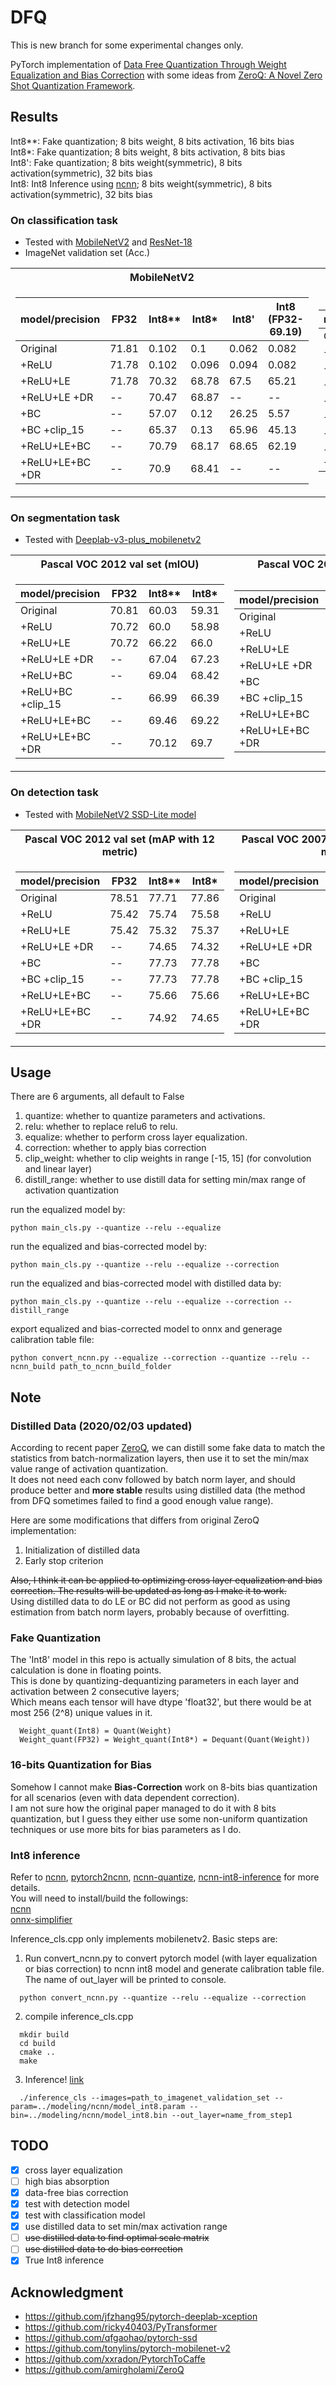 # DFQ

This is new branch for some experimental changes only.



PyTorch implementation of [Data Free Quantization Through Weight Equalization and Bias Correction](https://arxiv.org/abs/1906.04721) with some ideas from [ZeroQ: A Novel Zero Shot Quantization Framework](https://arxiv.org/abs/2001.00281).

## Results
Int8**: Fake quantization; 8 bits weight, 8 bits activation, 16 bits bias  
Int8*: Fake quantization; 8 bits weight, 8 bits activation, 8 bits bias  
Int8': Fake quantization; 8 bits weight(symmetric), 8 bits activation(symmetric), 32 bits bias  
Int8: Int8 Inference using [ncnn](https://github.com/Tencent/ncnn); 8 bits weight(symmetric), 8 bits activation(symmetric), 32 bits bias  

### On classification task
- Tested with [MobileNetV2](https://github.com/tonylins/pytorch-mobilenet-v2) and [ResNet-18](https://pytorch.org/docs/stable/torchvision/models.html)
- ImageNet validation set (Acc.)
<table>
<tr><th>MobileNetV2   </th><th>ResNet-18</th></tr>
<tr><td>

model/precision | FP32 | Int8** | Int8* | Int8' | Int8<br>(FP32-69.19)
-----------|------|------| ------ | ------|------
Original   | 71.81 | 0.102 | 0.1 | 0.062 | 0.082
+ReLU | 71.78 | 0.102 | 0.096 | 0.094 | 0.082
+ReLU+LE | 71.78 | 70.32 | 68.78 | 67.5 | 65.21
+ReLU+LE +DR | -- | 70.47 | 68.87 | -- | --
+BC  |  --  | 57.07 | 0.12 | 26.25 | 5.57
+BC +clip_15  |  --  | 65.37 | 0.13 | 65.96 | 45.13
+ReLU+LE+BC  |  --  | 70.79 | 68.17 | 68.65 | 62.19
+ReLU+LE+BC +DR  |  --  | 70.9 | 68.41 | -- | --

</td><td>

model/precision | FP32 | Int8** | Int8* 
-----------|------|------|------
Original   | 69.76 | 69.13 | 69.09 
+ReLU | 69.76 | 69.13 | 69.09 
+ReLU+LE | 69.76 | 69.2 | 69.2 
+ReLU+LE +DR | -- | 67.74 | 67.75 
+BC  |  --  | 69.04 | 68.56 
+BC +clip_15  |  --  | 69.04 | 68.56 
+ReLU+LE+BC  |  --  | 69.04 | 68.56 
+ReLU+LE+BC +DR  |  --  | 67.65 | 67.62

</td></tr> </table>

### On segmentation task
- Tested with [Deeplab-v3-plus_mobilenetv2](https://github.com/jfzhang95/pytorch-deeplab-xception)  
<table>
<tr><th>Pascal VOC 2012 val set (mIOU) </th><th>Pascal VOC 2007 test set (mIOU)</th></tr>
<tr><td>

model/precision | FP32  | Int8**| Int8*
----------------|-------|-------|------
Original  | 70.81 |  60.03 | 59.31
+ReLU     | 70.72 |  60.0 | 58.98
+ReLU+LE  | 70.72 | 66.22 | 66.0
+ReLU+LE +DR | -- | 67.04 | 67.23 
+ReLU+BC  |  --  |  69.04 | 68.42
+ReLU+BC +clip_15  |  --  | 66.99 | 66.39
+ReLU+LE+BC  |  --  | 69.46 | 69.22
+ReLU+LE+BC +DR  |  --  | 70.12 | 69.7

</td><td>

model/precision | FP32  | Int8** | Int8*
----------------|-------|-------|-------
Original | 74.54 |  62.36 | 61.21
+ReLU    | 74.35 |  61.66 | 61.04
+ReLU+LE  | 74.35 | 69.47 | 69.6
+ReLU+LE +DR | -- | 70.28 | 69.93
+BC  |  --  |  72.1 | 70.97
+BC +clip_15  |  --  | 70.16 | 70.76
+ReLU+LE+BC  |  --  | 72.84 | 72.58
+ReLU+LE+BC +DR  |  --  | 73.5 | 73.04

</td></tr> </table>

### On detection task  
- Tested with [MobileNetV2 SSD-Lite model](https://github.com/qfgaohao/pytorch-ssd)

<table>
<tr><th>Pascal VOC 2012 val set (mAP with 12 metric)   </th><th>Pascal VOC 2007 test set (mAP with 07 metric)  </th></tr>
<tr><td>

model/precision | FP32 | Int8**|Int8*
-----------|------|------|------
Original   | 78.51 | 77.71 | 77.86
+ReLU     | 75.42 | 75.74 | 75.58
+ReLU+LE  | 75.42 | 75.32 | 75.37
+ReLU+LE +DR | -- | 74.65 | 74.32
+BC  |  --  |  77.73 | 77.78
+BC +clip_15  |  --  | 77.73 | 77.78
+ReLU+LE+BC  |  --  | 75.66 | 75.66
+ReLU+LE+BC +DR  |  --  | 74.92 | 74.65

</td><td>

model/precision | FP32  | Int8** | Int8*
----------------|-------|-------|-------
Original | 68.70 |  68.47 | 68.49
+ReLU     | 65.47 | 65.36 | 65.56
+ReLU+LE  | 65.47 | 65.36 | 65.27
+ReLU+LE +DR | -- | 64.53 | 64.46
+BC  |  --  | 68.32 | 65.33
+BC +clip_15  |  --  | 68.32 | 65.33
+ReLU+LE+BC  |  --  | 65.63 | 65.58
+ReLU+LE+BC +DR  |  --  | 64.92 | 64.42

</td></tr> </table>

## Usage
There are 6 arguments, all default to False
  1. quantize: whether to quantize parameters and activations.  
  2. relu: whether to replace relu6 to relu.  
  3. equalize: whether to perform cross layer equalization.  
  4. correction: whether to apply bias correction
  5. clip_weight: whether to clip weights in range [-15, 15] (for convolution and linear layer)
  6. distill_range: whether to use distill data for setting min/max range of activation quantization

run the equalized model by:
```
python main_cls.py --quantize --relu --equalize
```

run the equalized and bias-corrected model by:
```
python main_cls.py --quantize --relu --equalize --correction
```

run the equalized and bias-corrected model with distilled data by:
```
python main_cls.py --quantize --relu --equalize --correction --distill_range
```

export equalized and bias-corrected model to onnx and generage calibration table file:
```
python convert_ncnn.py --equalize --correction --quantize --relu --ncnn_build path_to_ncnn_build_folder
```

## Note
### Distilled Data (2020/02/03 updated)
  According to recent paper [ZeroQ](https://github.com/amirgholami/ZeroQ), we can distill some fake data to match the statistics from batch-normalization layers, then use it to set the min/max value range of activation quantization.  
  It does not need each conv followed by batch norm layer, and should produce better and **more stable** results using distilled data (the method from DFQ sometimes failed to find a good enough value range).  

  Here are some modifications that differs from original ZeroQ implementation:
  1. Initialization of distilled data
  2. Early stop criterion

  ~~Also, I think it can be applied to optimizing cross layer equalization and bias correction. The results will be updated as long as I make it to work.~~   
  Using distilled data to do LE or BC did not perform as good as using estimation from batch norm layers, probably because of overfitting.

### Fake Quantization
  The 'Int8' model in this repo is actually simulation of 8 bits, the actual calculation is done in floating points.  
  This is done by quantizing-dequantizing parameters in each layer and activation between 2 consecutive layers;  
  Which means each tensor will have dtype 'float32', but there would be at most 256 (2^8) unique values in it.  
  ```
    Weight_quant(Int8) = Quant(Weight)
    Weight_quant(FP32) = Weight_quant(Int8*) = Dequant(Quant(Weight))
  ```

### 16-bits Quantization for Bias
  Somehow I cannot make **Bias-Correction** work on 8-bits bias quantization for all scenarios (even with data dependent correction).  
  I am not sure how the original paper managed to do it with 8 bits quantization, but I guess they either use some non-uniform quantization techniques or use more bits for bias parameters as I do.

### Int8 inference
  Refer to [ncnn](https://github.com/Tencent/ncnn), [pytorch2ncnn](https://github.com/Tencent/ncnn/wiki/use-ncnn-with-pytorch-or-onnx), [ncnn-quantize](https://github.com/Tencent/ncnn/tree/master/tools/quantize), [ncnn-int8-inference](https://github.com/Tencent/ncnn/wiki/quantized-int8-inference) for more details.  
  You will need to install/build the followings:  
  [ncnn](https://github.com/Tencent/ncnn)  
  [onnx-simplifier](https://github.com/daquexian/onnx-simplifier)  

  Inference_cls.cpp only implements mobilenetv2. Basic steps are:  

  1. Run convert_ncnn.py to convert pytorch model (with layer equalization or bias correction) to ncnn int8 model and generate calibration table file. The name of out_layer will be printed to console.  
  ```
    python convert_ncnn.py --quantize --relu --equalize --correction
  ```

  2. compile inference_cls.cpp
  ```
    mkdir build
    cd build
    cmake ..
    make
  ```
  3. Inference! [link](https://github.com/Tencent/ncnn/wiki/quantized-int8-inference)
  ```
    ./inference_cls --images=path_to_imagenet_validation_set --param=../modeling/ncnn/model_int8.param --bin=../modeling/ncnn/model_int8.bin --out_layer=name_from_step1
  ```

## TODO
- [x] cross layer equalization
- [ ] high bias absorption
- [x] data-free bias correction
- [x] test with detection model
- [x] test with classification model
- [x] use distilled data to set min/max activation range
- [ ] ~~use distilled data to find optimal scale matrix~~
- [ ] ~~use distilled data to do bias correction~~
- [x] True Int8 inference

## Acknowledgment
- https://github.com/jfzhang95/pytorch-deeplab-xception
- https://github.com/ricky40403/PyTransformer
- https://github.com/qfgaohao/pytorch-ssd
- https://github.com/tonylins/pytorch-mobilenet-v2
- https://github.com/xxradon/PytorchToCaffe
- https://github.com/amirgholami/ZeroQ
